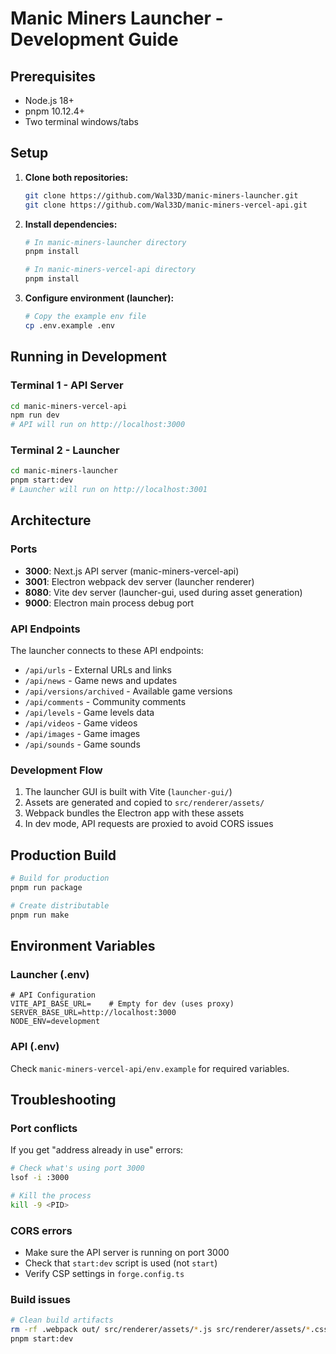 # Manic Miners Launcher - Development Guide

## Prerequisites

- Node.js 18+
- pnpm 10.12.4+
- Two terminal windows/tabs

## Setup

1. **Clone both repositories:**

   ```bash
   git clone https://github.com/Wal33D/manic-miners-launcher.git
   git clone https://github.com/Wal33D/manic-miners-vercel-api.git
   ```

2. **Install dependencies:**

   ```bash
   # In manic-miners-launcher directory
   pnpm install

   # In manic-miners-vercel-api directory
   pnpm install
   ```

3. **Configure environment (launcher):**
   ```bash
   # Copy the example env file
   cp .env.example .env
   ```

## Running in Development

### Terminal 1 - API Server

```bash
cd manic-miners-vercel-api
npm run dev
# API will run on http://localhost:3000
```

### Terminal 2 - Launcher

```bash
cd manic-miners-launcher
pnpm start:dev
# Launcher will run on http://localhost:3001
```

## Architecture

### Ports

- **3000**: Next.js API server (manic-miners-vercel-api)
- **3001**: Electron webpack dev server (launcher renderer)
- **8080**: Vite dev server (launcher-gui, used during asset generation)
- **9000**: Electron main process debug port

### API Endpoints

The launcher connects to these API endpoints:

- `/api/urls` - External URLs and links
- `/api/news` - Game news and updates
- `/api/versions/archived` - Available game versions
- `/api/comments` - Community comments
- `/api/levels` - Game levels data
- `/api/videos` - Game videos
- `/api/images` - Game images
- `/api/sounds` - Game sounds

### Development Flow

1. The launcher GUI is built with Vite (`launcher-gui/`)
2. Assets are generated and copied to `src/renderer/assets/`
3. Webpack bundles the Electron app with these assets
4. In dev mode, API requests are proxied to avoid CORS issues

## Production Build

```bash
# Build for production
pnpm run package

# Create distributable
pnpm run make
```

## Environment Variables

### Launcher (.env)

```env
# API Configuration
VITE_API_BASE_URL=    # Empty for dev (uses proxy)
SERVER_BASE_URL=http://localhost:3000
NODE_ENV=development
```

### API (.env)

Check `manic-miners-vercel-api/env.example` for required variables.

## Troubleshooting

### Port conflicts

If you get "address already in use" errors:

```bash
# Check what's using port 3000
lsof -i :3000

# Kill the process
kill -9 <PID>
```

### CORS errors

- Make sure the API server is running on port 3000
- Check that `start:dev` script is used (not `start`)
- Verify CSP settings in `forge.config.ts`

### Build issues

```bash
# Clean build artifacts
rm -rf .webpack out/ src/renderer/assets/*.js src/renderer/assets/*.css
pnpm start:dev
```
